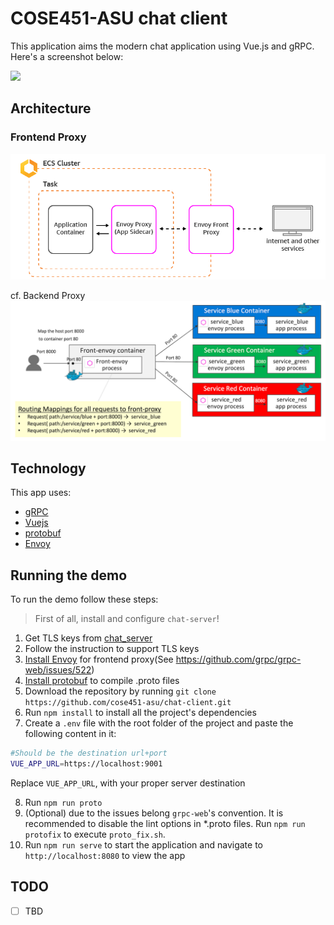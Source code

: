 # COSE451-ASU chat client

This application aims the modern chat application using Vue.js and gRPC.
Here's a screenshot below:

<img src="screenshots/screenshot_1.png">

## Architecture
### Frontend Proxy
<img src="screenshots/envoy-ecs.png">

cf. Backend Proxy
<img src="screenshots/demo-httproute-simple-match.png">

## Technology

This app uses:
* [gRPC](https://github.com/grpc/grpc-web)
* [Vuejs](https://vuejs.org/)
* [protobuf](https://developers.google.com/protocol-buffers)
* [Envoy](https://www.envoyproxy.io/)

## Running the demo
To run the demo follow these steps:

> First of all, install and configure `chat-server`!
1. Get TLS keys from [chat_server](https://github.com/cose451-asu/chat-server)
2. Follow the instruction to support TLS keys
3. [Install Envoy](https://www.envoyproxy.io/) for frontend proxy(See https://github.com/grpc/grpc-web/issues/522) 
4. [Install protobuf](https://developers.google.com/protocol-buffers) to compile .proto files
5. Download the repository by running `git clone https://github.com/cose451-asu/chat-client.git`
6. Run `npm install` to install all the project's dependencies
7.  Create a `.env` file with the root folder of the project and paste the following content in it:

```bash
#Should be the destination url+port
VUE_APP_URL=https://localhost:9001
```
Replace `VUE_APP_URL`, with your proper server destination

8. Run `npm run proto` 
9. (Optional) due to the issues belong `grpc-web`'s convention. It is recommended to disable the lint options in *.proto files. Run `npm run protofix` to execute `proto_fix.sh`. 
10. Run `npm run serve` to start the application and navigate to `http://localhost:8080` to view the app

## TODO
- [ ] TBD